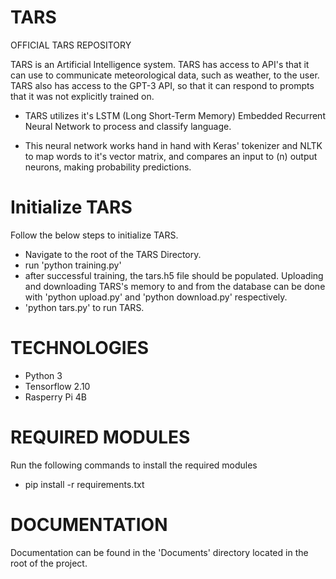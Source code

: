 # TARS
OFFICIAL TARS REPOSITORY

TARS is an Artificial Intelligence system. TARS has access to API's that it can use to communicate meteorological data, such as weather, to the user. TARS also has access to the GPT-3 API, so that it can respond to prompts that it was not explicitly trained on.

- TARS utilizes it's LSTM (Long Short-Term Memory) Embedded Recurrent Neural Network to process and classify language. 

- This neural network works hand in hand with Keras' tokenizer and NLTK to map words to it's vector matrix, and compares an input to (n) output neurons, making probability predictions. 

# Initialize TARS
Follow the below steps to initialize TARS.
 - Navigate to the root of the TARS Directory.
 - run 'python training.py'
 - after successful training, the tars.h5 file should be populated. Uploading and downloading TARS's memory to and from the database can be done with 'python upload.py' and 'python download.py' respectively.
 - 'python tars.py' to run TARS.
# TECHNOLOGIES
- Python 3
- Tensorflow 2.10
- Rasperry Pi 4B 

# REQUIRED MODULES
Run the following commands to install the required modules
- pip install -r requirements.txt

# DOCUMENTATION
Documentation can be found in the 'Documents' directory located in the root of the project.
